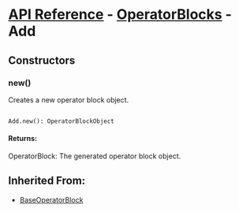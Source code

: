 # [API Reference](../../API.md) - [OperatorBlocks](../OperatorBlocks.md) - Add

## Constructors

### new()

Creates a new operator block object.

```

Add.new(): OperatorBlockObject

```

#### Returns:

OperatorBlock: The generated operator block object.

## Inherited From:

* [BaseOperatorBlock](BaseOperatorBlock.md)

